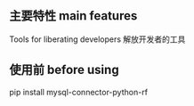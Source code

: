 ## 主要特性 main features
Tools for liberating developers
解放开发者的工具

## 使用前 before using
pip install mysql-connector-python-rf

